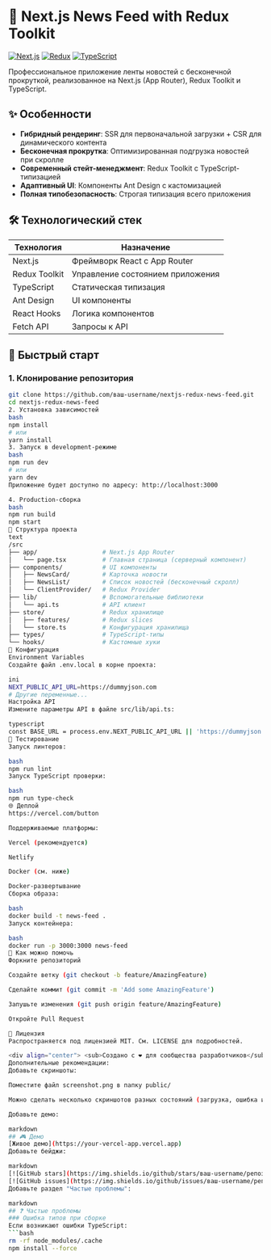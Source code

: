 # 📰 Next.js News Feed with Redux Toolkit

[![Next.js](https://img.shields.io/badge/Next.js-13.4+-000000.svg?logo=next.js)](https://nextjs.org)
[![Redux](https://img.shields.io/badge/Redux_Toolkit-1.9+-764ABC.svg?logo=redux)](https://redux-toolkit.js.org)
[![TypeScript](https://img.shields.io/badge/TypeScript-5+-3178C6.svg?logo=typescript)](https://www.typescriptlang.org)

Профессиональное приложение ленты новостей с бесконечной прокруткой, реализованное на Next.js (App Router), Redux Toolkit и TypeScript.

## ✨ Особенности

- **Гибридный рендеринг**: SSR для первоначальной загрузки + CSR для динамического контента
- **Бесконечная прокрутка**: Оптимизированная подгрузка новостей при скролле
- **Современный стейт-менеджмент**: Redux Toolkit с TypeScript-типизацией
- **Адаптивный UI**: Компоненты Ant Design с кастомизацией
- **Полная типобезопасность**: Строгая типизация всего приложения

## 🛠 Технологический стек

| Технология       | Назначение                          |
|------------------|-------------------------------------|
| Next.js          | Фреймворк React с App Router        |
| Redux Toolkit    | Управление состоянием приложения    |
| TypeScript       | Статическая типизация               |
| Ant Design       | UI компоненты                       |
| React Hooks      | Логика компонентов                  |
| Fetch API        | Запросы к API                       |

## 🚀 Быстрый старт

### 1. Клонирование репозитория
```bash
git clone https://github.com/ваш-username/nextjs-redux-news-feed.git
cd nextjs-redux-news-feed
2. Установка зависимостей
bash
npm install
# или
yarn install
3. Запуск в development-режиме
bash
npm run dev
# или
yarn dev
Приложение будет доступно по адресу: http://localhost:3000

4. Production-сборка
bash
npm run build
npm start
📂 Структура проекта
text
/src
├── app/                  # Next.js App Router
│   └── page.tsx          # Главная страница (серверный компонент)
├── components/           # UI компоненты
│   ├── NewsCard/         # Карточка новости
│   ├── NewsList/         # Список новостей (бесконечный скролл)
│   └── ClientProvider/   # Redux Provider
├── lib/                  # Вспомогательные библиотеки
│   └── api.ts            # API клиент
├── store/                # Redux хранилище
│   ├── features/         # Redux slices
│   └── store.ts          # Конфигурация хранилища
├── types/                # TypeScript-типы
└── hooks/                # Кастомные хуки
🔧 Конфигурация
Environment Variables
Создайте файл .env.local в корне проекта:

ini
NEXT_PUBLIC_API_URL=https://dummyjson.com
# Другие переменные...
Настройка API
Измените параметры API в файле src/lib/api.ts:

typescript
const BASE_URL = process.env.NEXT_PUBLIC_API_URL || 'https://dummyjson.com';
🧪 Тестирование
Запуск линтеров:

bash
npm run lint
Запуск TypeScript проверки:

bash
npm run type-check
🌐 Деплой
https://vercel.com/button

Поддерживаемые платформы:

Vercel (рекомендуется)

Netlify

Docker (см. ниже)

Docker-развертывание
Сборка образа:

bash
docker build -t news-feed .
Запуск контейнера:

bash
docker run -p 3000:3000 news-feed
🤝 Как можно помочь
Форкните репозиторий

Создайте ветку (git checkout -b feature/AmazingFeature)

Сделайте коммит (git commit -m 'Add some AmazingFeature')

Запушьте изменения (git push origin feature/AmazingFeature)

Откройте Pull Request

📜 Лицензия
Распространяется под лицензией MIT. См. LICENSE для подробностей.

<div align="center"> <sub>Создано с ❤️ для сообщества разработчиков</sub> </div> ```
Дополнительные рекомендации:
Добавьте скриншоты:

Поместите файл screenshot.png в папку public/

Можно сделать несколько скриншотов разных состояний (загрузка, ошибка и т.д.)

Добавьте демо:

markdown
## 🎮 Демо
[Живое демо](https://your-vercel-app.vercel.app)
Добавьте бейджи:

markdown
[![GitHub stars](https://img.shields.io/github/stars/ваш-username/репозиторий?style=social)](https://github.com/ваш-username/репозиторий)
[![GitHub issues](https://img.shields.io/github/issues/ваш-username/репозиторий)](https://github.com/ваш-username/репозиторий/issues)
Добавьте раздел "Частые проблемы":

markdown
## ❓ Частые проблемы
### Ошибка типов при сборке
Если возникают ошибки TypeScript:
```bash
rm -rf node_modules/.cache
npm install --force
